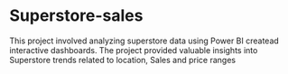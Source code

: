 # Superstore-sales
This project involved analyzing superstore data using Power BI createad interactive dashboards. The project provided valuable insights into Superstore trends related to location, Sales and price ranges
